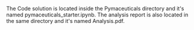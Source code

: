 The Code solution is located inside the Pymaceuticals directory and it's named pymaceuticals_starter.ipynb.
The analysis report is also located in the same directory and it's named Analysis.pdf.
